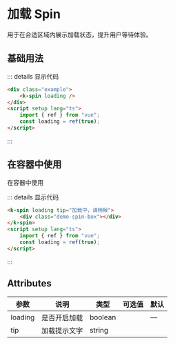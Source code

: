 # 加载 Spin

用于在合适区域内展示加载状态，提升用户等待体验。

## 基础用法

<ClientOnly>
<div class="example">
     <k-spin :loading="false" />
</div>
</ClientOnly>

::: details 显示代码

```html
<div class="example">
    <k-spin loading />
</div>
<script setup lang="ts">
    import { ref } from "vue";
    const loading = ref(true);
</script>
```
:::


## 在容器中使用

<ClientOnly>
<div class="example">
     <k-spin :loading="loading1" tip="加载中，请稍候">
    <div class="demo-spin-box">在容器中使用</div>
  </k-spin>
</div>
</ClientOnly>

::: details 显示代码

```html
<k-spin loading tip="加载中，请稍候">
    <div class="demo-spin-box"></div>
</k-spin>
<script setup lang="ts">
    import { ref } from "vue";
    const loading = ref(true);
</script>
```
:::

<script setup lang="ts">
    import { ref } from "vue";
    const loading = ref(false);
    const loading1 = ref(true);
    
</script>


## Attributes

| 参数          | 说明         | 类型    | 可选值                                             | 默认  |
| ------------- | ------------ | ------- | -------------------------------------------------- | ----- |
| loading        | 是否开启加载         | boolean  |                              | —     | --
| tip         | 加载提示文字        | string |   |
